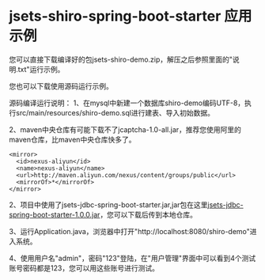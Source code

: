 # jsets-shiro-spring-boot-starter 应用示例

您可以直接下载编译好的包jsets-shiro-demo.zip，解压之后参照里面的"说明.txt"运行示例。

您也可以下载使用源码运行示例。

源码编译运行说明：
1、在mysql中新建一个数据库shiro-demo编码UTF-8，执行src/main/resources/shiro-demo.sql进行建表、导入初始数据。

2、maven中央仓库有可能下载不了jcaptcha-1.0-all.jar，推荐您使用阿里的maven仓库，比maven中央仓库快多了。
```	
<mirror>      
  <id>nexus-aliyun</id>    
  <name>nexus-aliyun</name>  
  <url>http://maven.aliyun.com/nexus/content/groups/public</url>    
  <mirrorOf>*</mirrorOf>      
</mirror> 
  ```	
 2、项目中使用了jsets-jdbc-spring-boot-starter.jar,jar包在这里[jsets-jdbc-spring-boot-starter-1.0.0.jar](https://github.com/wj596/packages/blob/master/jsets-jdbc-spring-boot-starter-1.0.0.jar?_blank)，您可以下载后传到本地仓库。
 
 3、运行Application.java，浏览器中打开"http://localhost:8080/shiro-demo"进入系统。
 
 4、使用用户名"admin"，密码"123"登陆，在"用户管理"界面中可以看到4个测试账号密码都是123，您可以用这些账号进行测试。

  
